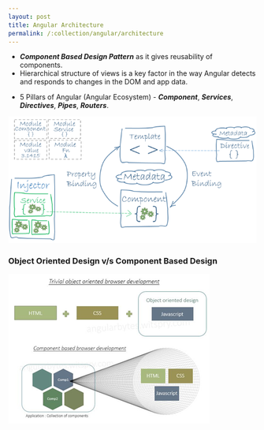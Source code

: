 ```yaml
---
layout: post
title: Angular Architecture
permalink: /:collection/angular/architecture
---
```



* ***Component Based Design Pattern*** as it gives reusability of components.
* Hierarchical structure of views is a key factor in the way Angular detects and responds to changes in the DOM and app data.
- 5 Pillars of Angular (Angular Ecosystem) - ***Component***, ***Services***, ***Directives***, ***Pipes***, ***Routers***.

![ng-architecture](https://github.com/arpit04tripathi/files-cdn/raw/cdn/angular/ng-architecture.png)

### Object Oriented Design v/s Component Based Design
![browser-development](https://github.com/arpit04tripathi/files-cdn/raw/cdn/angular/browser-development.png)
